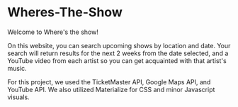 # Wheres-The-Show

Welcome to Where's the show!

On this website, you can search upcoming shows by location and date. Your search will return results for the next 2 weeks from the date selected, and a YouTube video from each artist so you can get acquainted with that artist's music.

For this project, we used the TicketMaster API, Google Maps API, and YouTube API. We also utilized Materialize for CSS and minor Javascript visuals.
